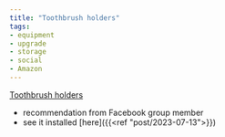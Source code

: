 ```yaml
---
title: "Toothbrush holders"
tags:
- equipment
- upgrade
- storage
- social
- Amazon
---
```

[Toothbrush holders](https://www.amazon.com/dp/B09STGW2SC/ref=nosim?tag=ffwf0f-20)
- recommendation from Facebook group member
- see it installed [here]({{<ref "post/2023-07-13">}})
